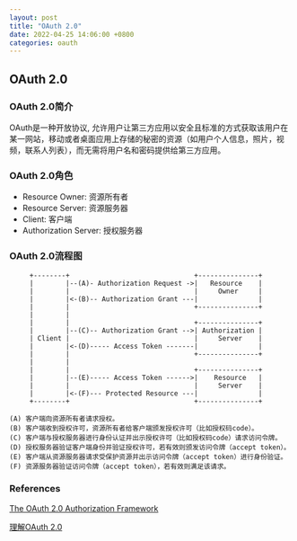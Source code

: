 ```yaml
---
layout: post
title: "OAuth 2.0"
date: 2022-04-25 14:06:00 +0800
categories: oauth
---
```


## OAuth 2.0

### OAuth 2.0简介

OAuth是一种开放协议, 允许用户让第三方应用以安全且标准的方式获取该用户在某一网站，移动或者桌面应用上存储的秘密的资源（如用户个人信息，照片，视频，联系人列表），而无需将用户名和密码提供给第三方应用。

### OAuth 2.0角色

- Resource Owner: 资源所有者
- Resource Server: 资源服务器
- Client: 客户端
- Authorization Server: 授权服务器

### OAuth 2.0流程图

```
     +--------+                               +---------------+
     |        |--(A)- Authorization Request ->|   Resource    |
     |        |                               |     Owner     |
     |        |<-(B)-- Authorization Grant ---|               |
     |        |                               +---------------+
     |        |
     |        |                               +---------------+
     |        |--(C)-- Authorization Grant -->| Authorization |
     | Client |                               |     Server    |
     |        |<-(D)----- Access Token -------|               |
     |        |                               +---------------+
     |        |
     |        |                               +---------------+
     |        |--(E)----- Access Token ------>|    Resource   |
     |        |                               |     Server    |
     |        |<-(F)--- Protected Resource ---|               |
     +--------+                               +---------------+

(A) 客户端向资源所有者请求授权。
(B) 客户端收到授权许可，资源所有者给客户端颁发授权许可（比如授权码code）。
(C) 客户端与授权服务器进行身份认证并出示授权许可（比如授权码code）请求访问令牌。
(D) 授权服务器验证客户端身份并验证授权许可，若有效则颁发访问令牌（accept token）。
(E) 客户端从资源服务器请求受保护资源并出示访问令牌（accept token）进行身份验证。
(F) 资源服务器验证访问令牌（accept token），若有效则满足该请求。
```

### References

[The OAuth 2.0 Authorization Framework](https://datatracker.ietf.org/doc/html/rfc6749)

[理解OAuth 2.0](https://www.ruanyifeng.com/blog/2014/05/oauth_2_0.html)